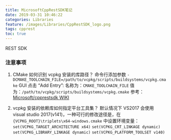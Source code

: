 ```yaml
---
title: MicrosoftCppRestSDK笔记
date: 2019-03-31 10:46:22
categories: Libraries
feature: /images/Libraries/CppRestSDK_logo.png
tags: cpprest
toc: true
---
```


REST SDK

<!-- More -->

### 注意事项
1. CMake 如何识别 vcpkg 安装的库路径？
   命令行添加参数 `-DCMAKE_TOOLCHAIN_FILE=/path/to/vcpkg/scripts/buildsystems/vcpkg.cmake`
   GUI 点击 “Add Entry”:
   名称为：`CMAKE_TOOLCHAIN_FILE`
   值为：`/path/to/vcpkg/scripts/buildsystems/vcpkg.cmake`
   参考：[Microsoft/cpprestsdk WIKI](https://github.com/Microsoft/cpprestsdk/wiki/How-to-build-for-Windows)

2. vcpkg 安装的依赖库如何指定平台工具集？
   默认情况下 VS2017 会使用 visual studio 2017(v141)，一种可行的修改途径是，在 `{VCPKG_ROOT}\triplets\x64-windows.cmake` 中设置环境变量：
   `set(VCPKG_TARGET_ARCHITECTURE x64)`
   `set(VCPKG_CRT_LINKAGE dynamic)`
   `set(VCPKG_LIBRARY_LINKAGE dynamic)`
   `set(VCPKG_PLATFORM_TOOLSET v140)`
